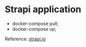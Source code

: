 # Strapi application

- docker-compose pull;
- docker-compose up;

Reference: [strapi.io](https://strapi.io/documentation/developer-docs/latest/installation/docker.html)
